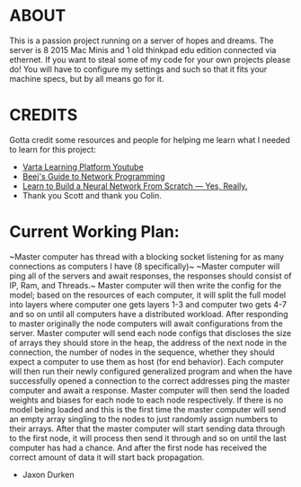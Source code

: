 # ABOUT

This is a passion project running on a server of hopes and dreams. The server is 8 2015 Mac Minis and 1 old thinkpad edu edition connected via ethernet.
If you want to steal some of my code for your own projects please do! You will have to configure my settings and such so that it fits your machine specs, but by all means go for it.

# CREDITS

Gotta credit some resources and people for helping me learn what I needed to learn for this project:
- [Varta Learning Platform Youtube](https://www.youtube.com/@vartetalearningplatform2271)
- [Beej's Guide to Network Programming](https://beej.us/guide/bgnet/html/split-wide/index.html)
- [Learn to Build a Neural Network From Scratch — Yes, Really.](https://medium.com/@waadlingaadil/learn-to-build-a-neural-network-from-scratch-yes-really-cac4ca457efc)
- Thank you Scott and thank you Colin.

# Current Working Plan:

~Master computer has thread with a blocking socket listening for as many connections as computers I have (8 specifically)~
~Master computer will ping all of the servers and await responses, the responses should consist of IP, Ram, and Threads.~
Master computer will then write the config for the model; based on the resources of each computer, it will split the full model into layers where computer one gets layers 1-3 and computer two gets 4-7 and so on until all computers have a distributed workload. 
After responding to master originally the node computers will await configurations from the server.
Master computer will send each node configs that discloses the size of arrays they should store in the heap, the address of the next node in the connection, the number of nodes in the sequence, whether they should expect a computer to use them as host (for end behavior).
Each computer will then run their newly configured generalized program and when the have successfully opened a connection to the correct addresses ping the master computer and await a response. 
Master computer will then send the loaded weights and biases for each node to each node respectively. If there is no model being loaded and this is the first time the master computer will send an empty array singling to the nodes to just randomly assign numbers to their arrays.
After that the master computer will start sending data through to the first node, it will process then send it through and so on until the last computer has had a chance. And after the first node has received the correct amount of data it will start back propagation.


- Jaxon Durken
